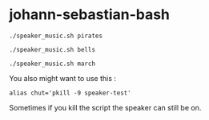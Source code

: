 # johann-sebastian-bash

```
./speaker_music.sh pirates
```

```
./speaker_music.sh bells
```

```
./speaker_music.sh march
```

You also might want to use this :
```
alias chut='pkill -9 speaker-test'
```
Sometimes if you kill the script the speaker can still be on.

